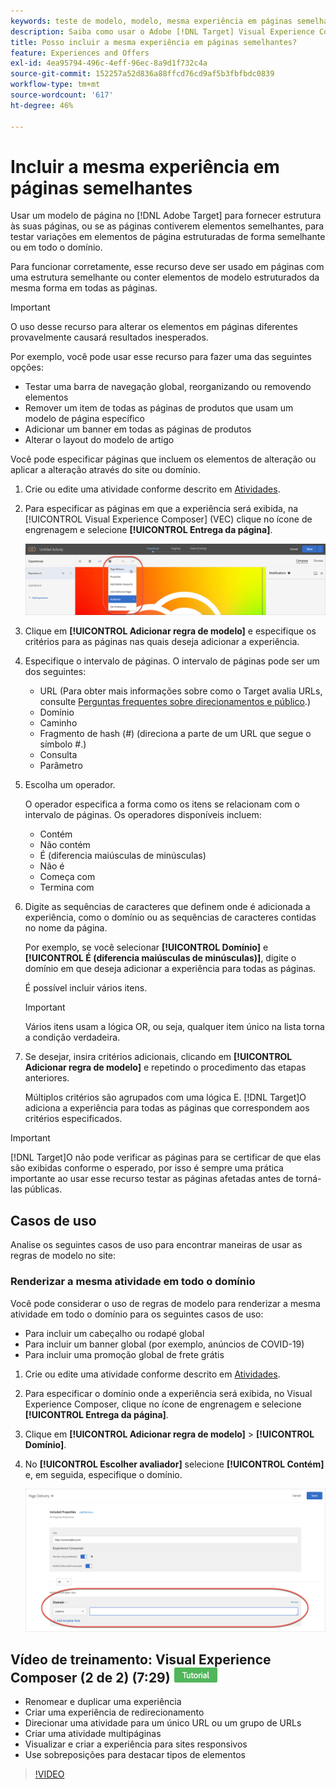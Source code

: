 ```yaml
---
keywords: teste de modelo, modelo, mesma experiência em páginas semelhantes, teste de modelo
description: Saiba como usar o Adobe [!DNL Target] Visual Experience Composer (VEC) para incluir a mesma experiência em várias páginas estruturadas de forma semelhante ou que contêm os mesmos elementos de modelo.
title: Posso incluir a mesma experiência em páginas semelhantes?
feature: Experiences and Offers
exl-id: 4ea95794-496c-4eff-96ec-8a9d1f732c4a
source-git-commit: 152257a52d836a88ffcd76cd9af5b3fbfbdc0839
workflow-type: tm+mt
source-wordcount: '617'
ht-degree: 46%

---
```


# Incluir a mesma experiência em páginas semelhantes

Usar um modelo de página no [!DNL Adobe Target] para fornecer estrutura às suas páginas, ou se as páginas contiverem elementos semelhantes, para testar variações em elementos de página estruturadas de forma semelhante ou em todo o domínio.

Para funcionar corretamente, esse recurso deve ser usado em páginas com uma estrutura semelhante ou conter elementos de modelo estruturados da mesma forma em todas as páginas.

>[!IMPORTANT]
>
>O uso desse recurso para alterar os elementos em páginas diferentes provavelmente causará resultados inesperados.

Por exemplo, você pode usar esse recurso para fazer uma das seguintes opções:

* Testar uma barra de navegação global, reorganizando ou removendo elementos
* Remover um item de todas as páginas de produtos que usam um modelo de página específico
* Adicionar um banner em todas as páginas de produtos
* Alterar o layout do modelo de artigo

Você pode especificar páginas que incluem os elementos de alteração ou aplicar a alteração através do site ou domínio.

1. Crie ou edite uma atividade conforme descrito em [Atividades](/help/main/c-activities/activities.md#concept_D317A95A1AB54674BA7AB65C7985BA03).

1. Para especificar as páginas em que a experiência será exibida, na [!UICONTROL Visual Experience Composer] (VEC) clique no ícone de engrenagem e selecione **[!UICONTROL Entrega da página]**.

   ![Ícone de engrenagem > Entrega da página](/help/main/c-experiences/c-visual-experience-composer/assets/icon-gear.png)

1. Clique em **[!UICONTROL Adicionar regra de modelo]** e especifique os critérios para as páginas nas quais deseja adicionar a experiência.

1. Especifique o intervalo de páginas. O intervalo de páginas pode ser um dos seguintes:

   * URL (Para obter mais informações sobre como o Target avalia URLs, consulte [Perguntas frequentes sobre direcionamentos e público](/help/main/c-target/c-troubleshooting-targets-and-audiences/troubleshooting-targets-and-audiences.md).)
   * Domínio
   * Caminho
   * Fragmento de hash (#) (direciona a parte de um URL que segue o símbolo #.)
   * Consulta
   * Parâmetro

1. Escolha um operador.

   O operador especifica a forma como os itens se relacionam com o intervalo de páginas. Os operadores disponíveis incluem:

   * Contém
   * Não contém
   * É (diferencia maiúsculas de minúsculas)
   * Não é
   * Começa com
   * Termina com

1. Digite as sequências de caracteres que definem onde é adicionada a experiência, como o domínio ou as sequências de caracteres contidas no nome da página.

   Por exemplo, se você selecionar **[!UICONTROL Domínio]** e **[!UICONTROL É (diferencia maiúsculas de minúsculas)]**, digite o domínio em que deseja adicionar a experiência para todas as páginas.

   É possível incluir vários itens.

   >[!IMPORTANT]
   >
   >Vários itens usam a lógica OR, ou seja, qualquer item único na lista torna a condição verdadeira.

1. Se desejar, insira critérios adicionais, clicando em **[!UICONTROL Adicionar regra de modelo]** e repetindo o procedimento das etapas anteriores.

   Múltiplos critérios são agrupados com uma lógica E. [!DNL Target]O adiciona a experiência para todas as páginas que correspondem aos critérios especificados.

>[!IMPORTANT]
>
> [!DNL Target]O não pode verificar as páginas para se certificar de que elas são exibidas conforme o esperado, por isso é sempre uma prática importante ao usar esse recurso testar as páginas afetadas antes de torná-las públicas.

## Casos de uso

Analise os seguintes casos de uso para encontrar maneiras de usar as regras de modelo no site:

### Renderizar a mesma atividade em todo o domínio

Você pode considerar o uso de regras de modelo para renderizar a mesma atividade em todo o domínio para os seguintes casos de uso:

* Para incluir um cabeçalho ou rodapé global
* Para incluir um banner global (por exemplo, anúncios de COVID-19)
* Para incluir uma promoção global de frete grátis

1. Crie ou edite uma atividade conforme descrito em [Atividades](/help/main/c-activities/activities.md#concept_D317A95A1AB54674BA7AB65C7985BA03).

1. Para especificar o domínio onde a experiência será exibida, no Visual Experience Composer, clique no ícone de engrenagem e selecione **[!UICONTROL Entrega da página]**.

1. Clique em **[!UICONTROL Adicionar regra de modelo]** > **[!UICONTROL Domínio]**.

1. No **[!UICONTROL Escolher avaliador]** selecione **[!UICONTROL Contém]** e, em seguida, especifique o domínio.

   ![O domínio contém](/help/main/c-experiences/c-visual-experience-composer/assets/domain-template-rule.png)

## Vídeo de treinamento: Visual Experience Composer (2 de 2) (7:29) ![Selo do tutorial](/help/main/assets/tutorial.png)

* Renomear e duplicar uma experiência
* Criar uma experiência de redirecionamento
* Direcionar uma atividade para um único URL ou um grupo de URLs
* Criar uma atividade multipáginas
* Visualizar e criar a experiência para sites responsivos
* Use sobreposições para destacar tipos de elementos

>[!VIDEO](https://video.tv.adobe.com/v/17401)
